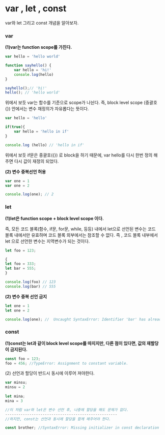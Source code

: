 

# var , let , const

var와  let 그리고 const 개념을 알아보자.



### var 

**(1)var는 function scope를 가진다.**  

```javascript
var hello = 'hello world'

function sayhello() {
    var hello = 'hi!'
    console.log(hello)
}

sayhello();// 'hi!'
hello(); // 'hello world'

```

위에서 보듯 var는 함수를 기준으로 scope가 나뉜다. 즉, block level  scope (중괄호{}) 안에서는 변수 재정의가 자유롭다는 뜻이다.

```javascript
var hello = 'hello'

if(true){
    var hello = 'hello in if'
}

console.log (hello) // 'hello in if'
```

위에서 보듯 if문은 중괄호({}) 로 block을 하기 때문에, var hello를 다시 한번 정의 해주면 다시 값이 재정의 되었다.

**(2) 변수 중복선언 허용**

```javascript
var one = 1
var one = 2

console.log(one); // 2
```



### let

**(1)let은 function scope + block level scope 이다.**

즉, 모든 코드 블록(함수, if문, for문, while, 등등) 내에서 let으로 선언된 변수는 코드 블록 내에서만 유효하며 코드 블록 외부에서는 참조할 수 없다.  즉 , 코드 블록 내부에서 let 으로 선언한 변수는 지역변수가 되는 것이다.



```javascript
let foo = 123;

{ 
let foo = 333;
let bar = 555;
}

console.log(foo) // 123
console.log(bar) // 555
```



**(2) 변수 중복 선언 금지**

```javascript
let one = 1
let one = 2

console.log(one); //  Uncaught SyntaxError: Identifier 'bar' has already been declared
```



### const

**(1)const는 let과 같이 block level scope를 따지지만, 다른 점이 있다면, 값의 재할당이 금지된다.**

```javascript
const foo = 123;
foo = 456; //TypeError: Assignment to constant variable.
```



(2) 선언과 할당이 반드시 동시에 이루어 져야한다.

```javascript
var minsu;
minsu = 2
          
let mina;
mina = 3

//이 처럼 var와 let은 변수 선언 후, 나중에 할당을 해도 문제가 없다.
---------------------------------------------------
//하지만, const는 선언과 동시에 할당을 함께 해주어야 한다.

const brother; //SyntaxError: Missing initializer in const declaration
```

